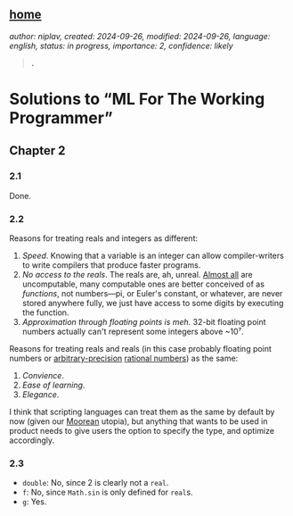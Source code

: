 [home](./index.md)
-------------------

*author: niplav, created: 2024-09-26, modified: 2024-09-26, language: english, status: in progress, importance: 2, confidence: likely*

> __.__

Solutions to “ML For The Working Programmer”
=============================================

Chapter 2
----------

### 2.1

Done.

### 2.2

Reasons for treating reals and integers as different:

1. *Speed*. Knowing that a variable is an integer can allow compiler-writers to write compilers that produce faster programs.
2. *No access to the reals*. The reals are, ah, unreal. [Almost all](https://en.wikipedia.org/wiki/Almost_all) are uncomputable, many computable ones are better conceived of as *functions*, not numbers—pi, or Euler's constant, or whatever, are never stored anywhere fully, we just have access to some digits by executing the function.
3. *Approximation through floating points is meh*. 32-bit floating point numbers actually can't represent some integers above ~10⁷.

Reasons for treating reals and reals
(in this case probably floating point numbers or
[arbitrary-precision](https://en.wikipedia.org/wiki/Arbitrary-precision_arithmetic)
[rational numbers](https://en.wikipedia.org/wiki/Rational_numbers))
as the same:

1. *Convience*.
2. *Ease of learning*.
3. *Elegance*.

I think that scripting languages can treat them as the same by default
by now (given our [Moorean](https://en.wikipedia.org/wiki/Moore's_Law)
utopia), but anything that wants to be used in product needs to give
users the option to specify the type, and optimize accordingly.

### 2.3

* `double`: No, since 2 is clearly not a `real`.
* `f`: No, since `Math.sin` is only defined for `real`s.
* `g`: Yes.
